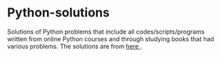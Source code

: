 # Python-solutions

Solutions of Python problems that include all codes/scripts/programs written from online Python courses and through studying books that had various problems. The solutions are from [here         ](https://learnpythonthehardway.org/).
